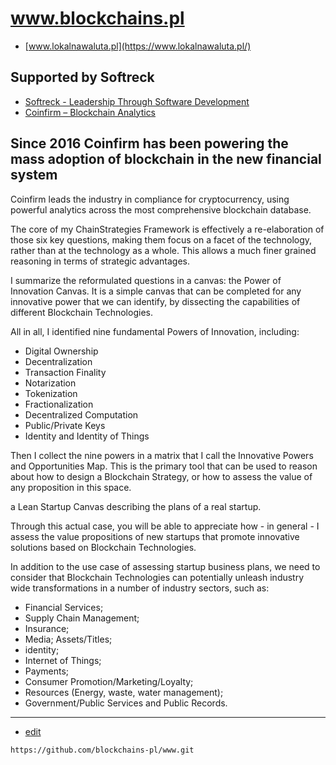 # www.blockchains.pl

+ [www.lokalnawaluta.pl](https://www.lokalnawaluta.pl/)

## Supported by Softreck 

+ [Softreck - Leadership Through Software Development](https://softreck.com/)
+ [Coinfirm – Blockchain Analytics](https://www.coinfirm.com/)

## Since 2016 Coinfirm has been powering the mass adoption of blockchain in the new financial system
 
 Coinfirm leads the industry in compliance for cryptocurrency, using powerful analytics across the most comprehensive blockchain database.


The core of my ChainStrategies Framework is effectively a re-elaboration of those six key questions, making them focus on a facet of the technology, rather than at the technology as a whole. This allows a much finer grained reasoning in terms of strategic advantages.

I summarize the reformulated questions in a canvas: the Power of Innovation Canvas. It is a simple canvas that can be completed for any innovative power that we can identify, by dissecting the capabilities of different Blockchain Technologies.

All in all, I identified nine fundamental Powers of Innovation, including:

+ Digital Ownership
+ Decentralization
+ Transaction Finality
+ Notarization
+ Tokenization
+ Fractionalization
+ Decentralized Computation
+ Public/Private Keys
+ Identity and Identity of Things


Then I collect the nine powers in a matrix that I call the Innovative Powers and Opportunities Map. 
This is the primary tool that can be used to reason about how to design a Blockchain Strategy, or how to assess the value of any proposition in this space.

a Lean Startup Canvas describing the plans of a real startup. 

Through this actual case, you will be able to appreciate how - in general -
I assess the value propositions of new startups that promote innovative solutions based on Blockchain Technologies.

In addition to the use case of assessing startup business plans, we need to consider that Blockchain Technologies can potentially unleash industry wide transformations in a number of industry sectors, such as:
+ Financial Services;
+ Supply Chain Management;
+ Insurance;
+ Media; Assets/Titles;
+ identity;
+ Internet of Things;
+ Payments;
+ Consumer Promotion/Marketing/Loyalty;
+ Resources (Energy, waste, water management);
+ Government/Public Services and Public Records. 



---
+ [edit](https://github.com/blockchains-pl/www/edit/main/README.md)
 
```
https://github.com/blockchains-pl/www.git
```
